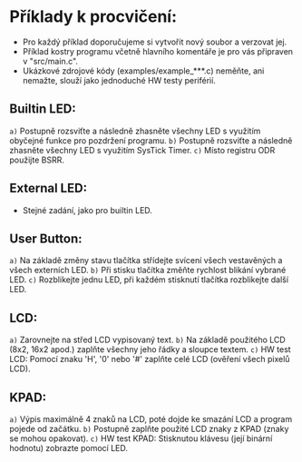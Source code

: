 # Příklady k procvičení:
  - Pro každý příklad doporučujeme si vytvořit nový soubor a verzovat jej.
  - Příklad kostry programu včetně hlavního komentáře je pro vás připraven v "src/main.c".
  - Ukázkové zdrojové kódy (examples/example_***.c) neměňte, ani nemažte, slouží jako jednoduché HW testy periférií.

## Builtin LED:
  `a)` Postupně rozsviťte a následně zhasněte všechny LED s využitím obyčejné funkce pro pozdržení programu.
  `b)` Postupně rozsviťte a následně zhasněte všechny LED s využitím SysTick Timer.
  `c)` Místo registru ODR použijte BSRR.

## External LED:
   - Stejné zadání, jako pro builtin LED.

## User Button:
  `a)` Na základě změny stavu tlačítka střídejte svícení všech vestavěných a všech externích LED.
  `b)` Při stisku tlačítka změňte rychlost blikání vybrané LED.
  `c)` Rozblikejte jednu LED, při každém stisknutí tlačítka rozblikejte další LED.
  
## LCD:
  `a)` Zarovnejte na střed LCD vypisovaný text.
  `b)` Na základě použitého LCD (8x2, 16x2 apod.) zaplňte všechny jeho řádky a sloupce textem.
  `c)` HW test LCD: Pomocí znaku 'H', '0' nebo '#' zaplňte celé LCD (ověření všech pixelů LCD).
  
## KPAD:
  `a)` Výpis maximálně 4 znaků na LCD, poté dojde ke smazání LCD a program pojede od začátku.
  `b)` Postupně zaplňte použité LCD znaky z KPAD (znaky se mohou opakovat).
  `c)` HW test KPAD: Stisknutou klávesu (její binární hodnotu) zobrazte pomocí LED.
